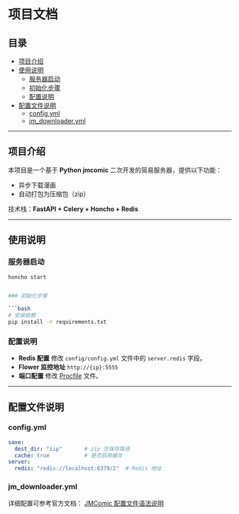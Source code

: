 # 项目文档

## 目录
- [项目介绍](#项目介绍)
- [使用说明](#使用说明)
  - [服务器启动](#服务器启动)
  - [初始化步骤](#初始化步骤)
  - [配置说明](#配置说明)
- [配置文件说明](#配置文件说明)
  - [config.yml](#configyml)
  - [jm_downloader.yml](#jm_downloaderyml)

---

## 项目介绍
本项目是一个基于 **Python jmcomic** 二次开发的简易服务器，提供以下功能：
- 异步下载漫画
- 自动打包为压缩包（zip）

技术栈：**FastAPI + Celery + Honcho + Redis**

---

## 使用说明

### 服务器启动
```bash
honcho start


### 初始化步骤

```bash
# 安装依赖
pip install -r requirements.txt
```

### 配置说明

* **Redis 配置**
  修改 `config/config.yml` 文件中的 `server.redis` 字段。
* **Flower 监控地址**
  `http://{ip}:5555`
* **端口配置**
  修改 [Procfile](Procfile) 文件。

---

## 配置文件说明

### config.yml

```yaml
save:
  dest_dir: "zip"       # zip 包保存路径
  cache: true           # 是否启用缓存
server:
  redis: "redis://localhost:6379/2"  # Redis 地址
```

### jm\_downloader.yml

详细配置可参考官方文档：
[JMComic 配置文件语法说明](https://github.com/hect0x7/JMComic-Crawler-Python/blob/master/assets/docs/sources/option_file_syntax.md)


